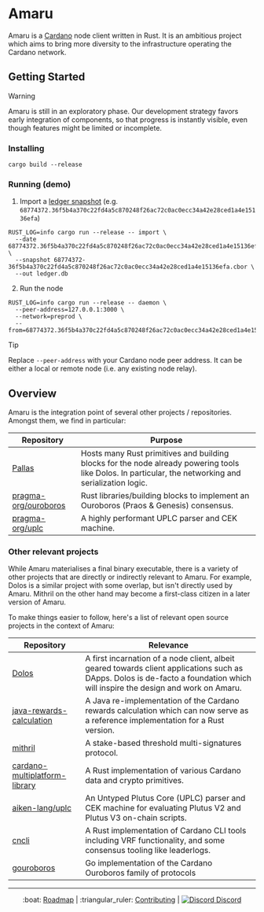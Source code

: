 # Amaru

Amaru is a [Cardano](https://cardano.org) node client written in Rust. It is an ambitious project which aims to bring more diversity to the infrastructure operating the Cardano network.

## Getting Started

> [!WARNING]
>
> Amaru is still in an exploratory phase. Our development strategy favors early
> integration of components, so that progress is instantly visible, even though
> features might be limited or incomplete.

### Installing

```console
cargo build --release
```

### Running (demo)

1. Import a [ledger snapshot](https://github.com/pragma-org/cardano-ledger-snapshots) (e.g. `68774372.36f5b4a370c22fd4a5c870248f26ac72c0ac0ecc34a42e28ced1a4e15136efa`)

```console
RUST_LOG=info cargo run --release -- import \
  --date 68774372.36f5b4a370c22fd4a5c870248f26ac72c0ac0ecc34a42e28ced1a4e15136efa4 \
  --snapshot 68774372-36f5b4a370c22fd4a5c870248f26ac72c0ac0ecc34a42e28ced1a4e15136efa.cbor \
  --out ledger.db
```

2. Run the node

```console
RUST_LOG=info cargo run --release -- daemon \
  --peer-address=127.0.0.1:3000 \
  --network=preprod \
  --from=68774372.36f5b4a370c22fd4a5c870248f26ac72c0ac0ecc34a42e28ced1a4e15136efa
```

> [!TIP]
> Replace `--peer-address` with your Cardano node peer address. It can be either
> a local or remote node (i.e. any existing node relay).

## Overview

Amaru is the integration point of several other projects / repositories. Amongst them, we find in particular:

 | Repository                                                      | Purpose                                                                                                                                               |
 | ---                                                             | ---                                                                                                                                                   |
 | [Pallas](https://github.com/txpipe/pallas)                      | Hosts many Rust primitives and building blocks for the node already powering tools like Dolos. In particular, the networking and serialization logic. |
 | [pragma-org/ouroboros](https://github.com/pragma-org/ouroboros) | Rust libraries/building blocks to implement an Ouroboros (Praos & Genesis) consensus.                                                                 |
 | [pragma-org/uplc](https://github.com/pragma-org/uplc)           | A highly performant UPLC parser and CEK machine.                                                                                                      |

### Other relevant projects

While Amaru materialises a final binary executable, there is a variety of other
projects that are directly or indirectly relevant to Amaru. For example, Dolos
is a similar project with some overlap, but isn't directly used by Amaru.
Mithril on the other hand may become a first-class citizen in a later version of
Amaru.

To make things easier to follow, here's a list of relevant open source projects
in the context of Amaru:

| Repository                                                                                    | Relevance                                                                                                                                                                      |
| ---                                                                                           | ---                                                                                                                                                                            |
| [Dolos](https://github.com/txpipe/dolos)                                                      | A first incarnation of a node client, albeit geared towards client applications such as DApps. Dolos is de-facto a foundation which will inspire the design and work on Amaru. |
| [java-rewards-calculation](https://github.com/cardano-foundation/cf-java-rewards-calculation) | A Java re-implementation of the Cardano rewards calculation which can now serve as a reference implementation for a Rust version.                                              |
| [mithril](https://github.com/input-output-hk/mithril)                                         | A stake-based threshold multi-signatures protocol.                                                                                                                             |
| [cardano-multiplatform-library](https://github.com/dcSpark/cardano-multiplatform-lib)         | A Rust implementation of various Cardano data and crypto primitives.                                                                                                           |
| [aiken-lang/uplc](https://github.com/aiken-lang/aiken/tree/main/crates/uplc)                  | An Untyped Plutus Core (UPLC) parser and CEK machine for evaluating Plutus V2 and Plutus V3 on-chain scripts.                                                                  |
| [cncli](https://github.com/cardano-community/cncli)                                           | A Rust implementation of Cardano CLI tools including VRF functionality, and some consensus tooling like leaderlogs.                                                            |
| [gouroboros](https://github.com/blinklabs-io/gouroboros)                                      | Go implementation of the Cardano Ouroboros family of protocols                                                                                                                 |

<hr/>

<p align="center">
  :boat: <a href="https://github.com/orgs/pragma-org/projects/1/views/1">Roadmap</a>
  |
  :triangular_ruler: <a href="CONTRIBUTING.md">Contributing</a>
  |
  <a href="https://discord.gg/3nZYCHW9Ns"><img src=".github/discord.svg" alt="Discord" /> Discord</a>
</p>
